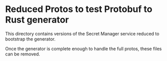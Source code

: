 # Reduced Protos to test Protobuf to Rust generator

This directory contains versions of the Secret Manager service reduced to
bootstrap the generator.

Once the generator is complete enough to handle the full protos, these files
can be removed.
